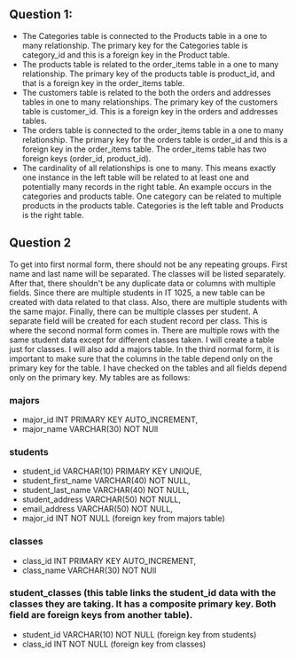 ## Question 1: 
* The Categories table is connected to the Products table in a one to many relationship. The primary key for the Categories table is category_id and this is a foreign key in the Product table.<br>
* The products table is related to the order_items table in a one to many relationship. The primary key of the products table is product_id, and that is a foreign key in the order_items table.<br>
* The customers table is related to the both the orders and addresses tables in one to many relationships. The primary key of the customers table is customer_id. This is a foreign key in the orders and addresses tables.<br>
* The orders table is connected to the order_items table in a one to many relationship. The primary key for the orders table is order_id and this is a foreign key in the order_items table. The order_items table has two foreign keys (order_id, product_id).<br>
* The cardinality of all relationships is one to many. This means exactly one instance in the left table will be related to at least one and potentially many records in the right table. An example occurs in the categories and products table. One category can be related to multiple products in the products table. Categories is the left table and Products is the right table.<br>

## Question 2
To get into first normal form, there should not be any repeating groups. First name and last name will be separated. The classes will be listed separately.
After that, there shouldn't be any duplicate data or columns with multiple fields. Since there are multiple students in IT 1025, a new table can be created with data related to that class. Also, there are multiple students with the same major. Finally, there can be multiple classes per student. A separate field will be created for each student record per class.
This is where the second normal form comes in. There are multiple rows with the same student data except for different classes taken. I will create a table just for classes. I will also add a majors table.
In the third normal form, it is important to make sure that the columns in the table depend only on the primary key for the table. I have checked on the tables and all fields depend only on the primary key.
My tables are as follows:
### majors 
  * major_id INT   PRIMARY KEY   AUTO_INCREMENT,
  * major_name VARCHAR(30) NOT NUll

### students 
  * student_id VARCHAR(10)       PRIMARY KEY UNIQUE,
  * student_first_name  VARCHAR(40)   NOT NULL,
  * student_last_name VARCHAR(40) NOT NULL,
  * student_address VARCHAR(50) NOT NULL,
  * email_address VARCHAR(50) NOT NULL,
  * major_id INT NOT NULL (foreign key from majors table)
    
### classes
  * class_id  INT   PRIMARY KEY   AUTO_INCREMENT,
  * class_name VARCHAR(30) NOT NUll
 

### student_classes (this table links the student_id data with the classes they are taking. It has a composite primary key. Both field are foreign keys from another table).
  * student_id VARCHAR(10) NOT NULL (foreign key from students)
  * class_id INT NOT NULL (foreign key from classes)
   


